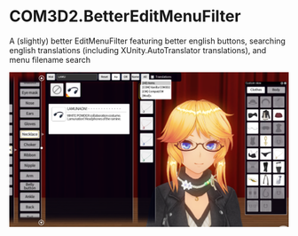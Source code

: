 # COM3D2.BetterEditMenuFilter
A (slightly) better EditMenuFilter featuring better english buttons, searching english translations (including XUnity.AutoTranslator translations), and menu filename search

![Screenshot](screenshot.png?raw=true "Screenshot")
